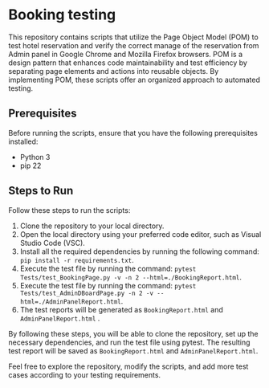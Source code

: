 # Booking testing

This repository contains scripts that utilize the Page Object Model (POM) to test hotel reservation and verify the correct manage of the reservation from Admin panel in Google Chrome and Mozilla Firefox browsers. POM is a design pattern that enhances code maintainability and test efficiency by separating page elements and actions into reusable objects. By implementing POM, these scripts offer an organized approach to automated testing.

## Prerequisites

Before running the scripts, ensure that you have the following prerequisites installed:

-   Python 3
-   pip 22

## Steps to Run

Follow these steps to run the scripts:

1.  Clone the repository to your local directory.
2.  Open the local directory using your preferred code editor, such as Visual Studio Code (VSC).
3.  Install all the required dependencies by running the following command:  `pip install -r requirements.txt`.
4.  Execute the test file by running the command:  `pytest Tests/test_BookingPage.py -v -n 2 --html=./BookingReport.html`.
5. Execute the test file by running the command:  `pytest Tests/test_AdminDBoardPage.py -n 2 -v --html=./AdminPanelReport.html`.
6.  The test reports will be generated as  `BookingReport.html` and `AdminPanelReport.html` .

By following these steps, you will be able to clone the repository, set up the necessary dependencies, and run the test file using pytest. The resulting test report will be saved as  `BookingReport.html` and `AdminPanelReport.html`.

Feel free to explore the repository, modify the scripts, and add more test cases according to your testing requirements.

